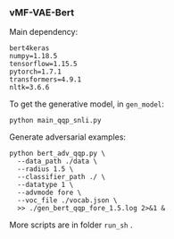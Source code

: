 ### vMF-VAE-Bert

Main dependency:

```
bert4keras
numpy=1.18.5
tensorflow=1.15.5
pytorch=1.7.1
transformers=4.9.1
nltk=3.6.6
```

To get the generative model, in `gen_model`:

```shell
python main_qqp_snli.py
```

Generate adversarial examples: 

```shell
python bert_adv_qqp.py \
  --data_path ./data \
  --radius 1.5 \
  --classifier_path ./ \
  --datatype 1 \
  --advmode fore \
  --voc_file ./vocab.json \
  >> ./gen_bert_qqp_fore_1.5.log 2>&1 &
```

More scripts are in folder `run_sh` . 